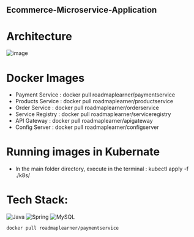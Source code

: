 ## Ecommerce-Microservice-Application

# Architecture
![image](https://github.com/user-attachments/assets/1832de73-71e8-46e3-8b95-13dcc08929ff)

# Docker Images
- Payment Service : docker pull roadmaplearner/paymentservice
- Products Service : docker pull roadmaplearner/productservice
- Order Service : docker pull roadmaplearner/orderservice
- Service Registry : docker pull roadmaplearner/serviceregistry
- API Gateway : docker pull roadmaplearner/apigateway
- Config Server : docker pull roadmaplearner/configserver

# Running images in Kubernate
- In the main folder directory, execute in the terminal : kubectl apply -f ./k8s/

# Tech Stack:
![Java](https://img.shields.io/badge/java-%23ED8B00.svg?style=for-the-badge&logo=java&logoColor=white) ![Spring](https://img.shields.io/badge/Spring-6DB33F?style=for-the-badge&logo=spring&logoColor=white)
![MySQL](https://img.shields.io/badge/MySQL-00000F?style=for-the-badge&logo=mysql&logoColor=white) 

```markdown
docker pull roadmaplearner/paymentservice
```
